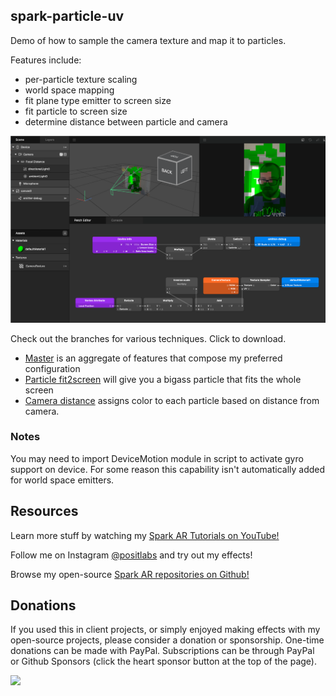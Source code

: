 ## spark-particle-uv

Demo of how to sample the camera texture and map it to particles.

Features include:
- per-particle texture scaling
- world space mapping
- fit plane type emitter to screen size
- fit particle to screen size
- determine distance between particle and camera

![screenshot](./screenshot.png)

Check out the branches for various techniques. Click to download.

- [Master](https://github.com/positlabs/spark-particle-uv/archive/master.zip) is an aggregate of features that compose my preferred configuration
- [Particle fit2screen](https://github.com/positlabs/spark-particle-uv/archive/particle-fit2screen.zip) will give you a bigass particle that fits the whole screen
- [Camera distance](https://github.com/positlabs/spark-particle-uv/archive/camera-distance.zip) assigns color to each particle based on distance from camera.

### Notes

You may need to import DeviceMotion module in script to activate gyro support on device. For some reason this capability isn't automatically added for world space emitters.


## Resources

Learn more stuff by watching my [Spark AR Tutorials on YouTube!](https://www.youtube.com/playlist?list=PLAZp2Vi7Gfspzyla4RrCO6BzVzYW7Lnb-)

Follow me on Instagram [@positlabs](https://instagram.com/positlabs) and try out my effects!

Browse my open-source [Spark AR repositories on Github!](https://github.com/search?q=user%3Apositlabs+spark)

## Donations

If you used this in client projects, or simply enjoyed making effects with my open-source projects, please consider a donation or sponsorship. One-time donations can be made with PayPal. Subscriptions can be through PayPal or Github Sponsors (click the heart sponsor button at the top of the page).

[![](https://www.paypalobjects.com/en_US/i/btn/btn_donateCC_LG.gif)](https://www.paypal.com/cgi-bin/webscr?cmd=_s-xclick&hosted_button_id=YGS69CHAE9EQC&source=url)

